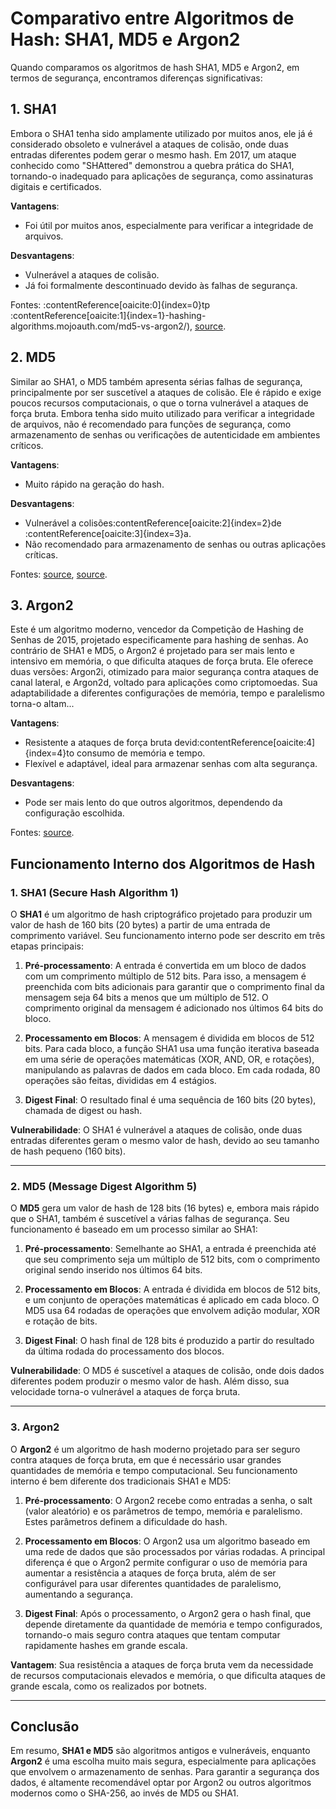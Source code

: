 # Comparativo entre Algoritmos de Hash: SHA1, MD5 e Argon2

Quando comparamos os algoritmos de hash SHA1, MD5 e Argon2, em termos de segurança, encontramos diferenças significativas:

## 1. SHA1
Embora o SHA1 tenha sido amplamente utilizado por muitos anos, ele já é considerado obsoleto e vulnerável a ataques de colisão, onde duas entradas diferentes podem gerar o mesmo hash. Em 2017, um ataque conhecido como "SHAttered" demonstrou a quebra prática do SHA1, tornando-o inadequado para aplicações de segurança, como assinaturas digitais e certificados.

**Vantagens**:
- Foi útil por muitos anos, especialmente para verificar a integridade de arquivos.

**Desvantagens**:
- Vulnerável a ataques de colisão.
- Já foi formalmente descontinuado devido às falhas de segurança.

Fontes: :contentReference[oaicite:0]{index=0}tp&#8203;:contentReference[oaicite:1]{index=1}-hashing-algorithms.mojoauth.com/md5-vs-argon2/), [source](https://codesigningstore.com/hash-algorithm-comparison).

## 2. MD5
Similar ao SHA1, o MD5 também apresenta sérias falhas de segurança, principalmente por ser suscetível a ataques de colisão. Ele é rápido e exige poucos recursos computacionais, o que o torna vulnerável a ataques de força bruta. Embora tenha sido muito utilizado para verificar a integridade de arquivos, não é recomendado para funções de segurança, como armazenamento de senhas ou verificações de autenticidade em ambientes críticos.

**Vantagens**:
- Muito rápido na geração do hash.

**Desvantagens**:
- Vulnerável a colisões&#8203;:contentReference[oaicite:2]{index=2}de&#8203;:contentReference[oaicite:3]{index=3}a.
- Não recomendado para armazenamento de senhas ou outras aplicações críticas.

Fontes: [source](https://compare-hashing-algorithms.mojoauth.com/md5-vs-argon2/), [source](https://codesigningstore.com/hash-algorithm-comparison).

## 3. Argon2
Este é um algoritmo moderno, vencedor da Competição de Hashing de Senhas de 2015, projetado especificamente para hashing de senhas. Ao contrário de SHA1 e MD5, o Argon2 é projetado para ser mais lento e intensivo em memória, o que dificulta ataques de força bruta. Ele oferece duas versões: Argon2i, otimizado para maior segurança contra ataques de canal lateral, e Argon2d, voltado para aplicações como criptomoedas. Sua adaptabilidade a diferentes configurações de memória, tempo e paralelismo torna-o altam...

**Vantagens**:
- Resistente a ataques de força bruta devid&#8203;:contentReference[oaicite:4]{index=4}to consumo de memória e tempo.
- Flexível e adaptável, ideal para armazenar senhas com alta segurança.

**Desvantagens**:
- Pode ser mais lento do que outros algoritmos, dependendo da configuração escolhida.

Fontes: [source](https://compare-hashing-algorithms.mojoauth.com/md5-vs-argon2/).

## Funcionamento Interno dos Algoritmos de Hash

### 1. **SHA1 (Secure Hash Algorithm 1)**
O **SHA1** é um algoritmo de hash criptográfico projetado para produzir um valor de hash de 160 bits (20 bytes) a partir de uma entrada de comprimento variável. Seu funcionamento interno pode ser descrito em três etapas principais:

1. **Pré-processamento**: A entrada é convertida em um bloco de dados com um comprimento múltiplo de 512 bits. Para isso, a mensagem é preenchida com bits adicionais para garantir que o comprimento final da mensagem seja 64 bits a menos que um múltiplo de 512. O comprimento original da mensagem é adicionado nos últimos 64 bits do bloco.

2. **Processamento em Blocos**: A mensagem é dividida em blocos de 512 bits. Para cada bloco, a função SHA1 usa uma função iterativa baseada em uma série de operações matemáticas (XOR, AND, OR, e rotações), manipulando as palavras de dados em cada bloco. Em cada rodada, 80 operações são feitas, divididas em 4 estágios.

3. **Digest Final**: O resultado final é uma sequência de 160 bits (20 bytes), chamada de digest ou hash.

**Vulnerabilidade**: O SHA1 é vulnerável a ataques de colisão, onde duas entradas diferentes geram o mesmo valor de hash, devido ao seu tamanho de hash pequeno (160 bits).

---

### 2. **MD5 (Message Digest Algorithm 5)**
O **MD5** gera um valor de hash de 128 bits (16 bytes) e, embora mais rápido que o SHA1, também é suscetível a várias falhas de segurança. Seu funcionamento é baseado em um processo similar ao SHA1:

1. **Pré-processamento**: Semelhante ao SHA1, a entrada é preenchida até que seu comprimento seja um múltiplo de 512 bits, com o comprimento original sendo inserido nos últimos 64 bits.

2. **Processamento em Blocos**: A entrada é dividida em blocos de 512 bits, e um conjunto de operações matemáticas é aplicado em cada bloco. O MD5 usa 64 rodadas de operações que envolvem adição modular, XOR e rotação de bits.

3. **Digest Final**: O hash final de 128 bits é produzido a partir do resultado da última rodada do processamento dos blocos.

**Vulnerabilidade**: O MD5 é suscetível a ataques de colisão, onde dois dados diferentes podem produzir o mesmo valor de hash. Além disso, sua velocidade torna-o vulnerável a ataques de força bruta.

---

### 3. **Argon2**
O **Argon2** é um algoritmo de hash moderno projetado para ser seguro contra ataques de força bruta, em que é necessário usar grandes quantidades de memória e tempo computacional. Seu funcionamento interno é bem diferente dos tradicionais SHA1 e MD5:

1. **Pré-processamento**: O Argon2 recebe como entradas a senha, o salt (valor aleatório) e os parâmetros de tempo, memória e paralelismo. Estes parâmetros definem a dificuldade do hash.

2. **Processamento em Blocos**: O Argon2 usa um algoritmo baseado em uma rede de dados que são processados por várias rodadas. A principal diferença é que o Argon2 permite configurar o uso de memória para aumentar a resistência a ataques de força bruta, além de ser configurável para usar diferentes quantidades de paralelismo, aumentando a segurança.

3. **Digest Final**: Após o processamento, o Argon2 gera o hash final, que depende diretamente da quantidade de memória e tempo configurados, tornando-o mais seguro contra ataques que tentam computar rapidamente hashes em grande escala.

**Vantagem**: Sua resistência a ataques de força bruta vem da necessidade de recursos computacionais elevados e memória, o que dificulta ataques de grande escala, como os realizados por botnets.

---

## Conclusão
Em resumo, **SHA1 e MD5** são algoritmos antigos e vulneráveis, enquanto **Argon2** é uma escolha muito mais segura, especialmente para aplicações que envolvem o armazenamento de senhas. Para garantir a segurança dos dados, é altamente recomendável optar por Argon2 ou outros algoritmos modernos como o SHA-256, ao invés de MD5 ou SHA1.
